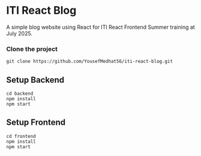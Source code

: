 # ITI React Blog
A simple blog website using React for ITI React Frontend Summer training at July 2025.
### Clone the project
```
git clone https://github.com/YousefMedhat56/iti-react-blog.git
```

## Setup Backend
```
cd backend
npm install
npm start
```

## Setup Frontend
```
cd frontend
npm install
npm start
```
